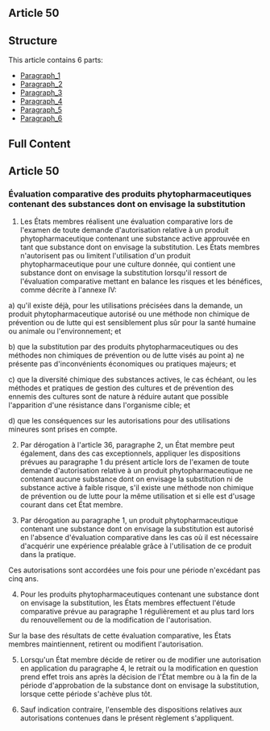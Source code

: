 ## Article 50

## Structure

This article contains 6 parts:

- [Paragraph_1](./Paragraph_1.md)
- [Paragraph_2](./Paragraph_2.md)
- [Paragraph_3](./Paragraph_3.md)
- [Paragraph_4](./Paragraph_4.md)
- [Paragraph_5](./Paragraph_5.md)
- [Paragraph_6](./Paragraph_6.md)

## Full Content

## Article 50
### Évaluation comparative des produits phytopharmaceutiques contenant des substances dont on envisage la substitution

1. Les États membres réalisent une évaluation comparative lors de l'examen de toute demande d'autorisation relative à un produit phytopharmaceutique contenant une substance active approuvée en tant que substance dont on envisage la substitution. Les États membres n'autorisent pas ou limitent l'utilisation d'un produit phytopharmaceutique pour une culture donnée, qui contient une substance dont on envisage la substitution lorsqu'il ressort de l'évaluation comparative mettant en balance les risques et les bénéfices, comme décrite à l'annexe IV:

a) qu'il existe déjà, pour les utilisations précisées dans la demande, un produit phytopharmaceutique autorisé ou une méthode non chimique de prévention ou de lutte qui est sensiblement plus sûr pour la santé humaine ou animale ou l'environnement; et

b) que la substitution par des produits phytopharmaceutiques ou des méthodes non chimiques de prévention ou de lutte visés au point a) ne présente pas d'inconvénients économiques ou pratiques majeurs; et

c) que la diversité chimique des substances actives, le cas échéant, ou les méthodes et pratiques de gestion des cultures et de prévention des ennemis des cultures sont de nature à réduire autant que possible l'apparition d'une résistance dans l'organisme cible; et

d) que les conséquences sur les autorisations pour des utilisations mineures sont prises en compte.

2. Par dérogation à l'article 36, paragraphe 2, un État membre peut également, dans des cas exceptionnels, appliquer les dispositions prévues au paragraphe 1 du présent article lors de l'examen de toute demande d'autorisation relative à un produit phytopharmaceutique ne contenant aucune substance dont on envisage la substitution ni de substance active à faible risque, s'il existe une méthode non chimique de prévention ou de lutte pour la même utilisation et si elle est d'usage courant dans cet État membre.

3. Par dérogation au paragraphe 1, un produit phytopharmaceutique contenant une substance dont on envisage la substitution est autorisé en l'absence d'évaluation comparative dans les cas où il est nécessaire d'acquérir une expérience préalable grâce à l'utilisation de ce produit dans la pratique.

Ces autorisations sont accordées une fois pour une période n'excédant pas cinq ans.

4. Pour les produits phytopharmaceutiques contenant une substance dont on envisage la substitution, les États membres effectuent l'étude comparative prévue au paragraphe 1 régulièrement et au plus tard lors du renouvellement ou de la modification de l'autorisation.

Sur la base des résultats de cette évaluation comparative, les États membres maintiennent, retirent ou modifient l'autorisation.

5. Lorsqu'un État membre décide de retirer ou de modifier une autorisation en application du paragraphe 4, le retrait ou la modification en question prend effet trois ans après la décision de l'État membre ou à la fin de la période d'approbation de la substance dont on envisage la substitution, lorsque cette période s'achève plus tôt.

6. Sauf indication contraire, l'ensemble des dispositions relatives aux autorisations contenues dans le présent règlement s'appliquent.
